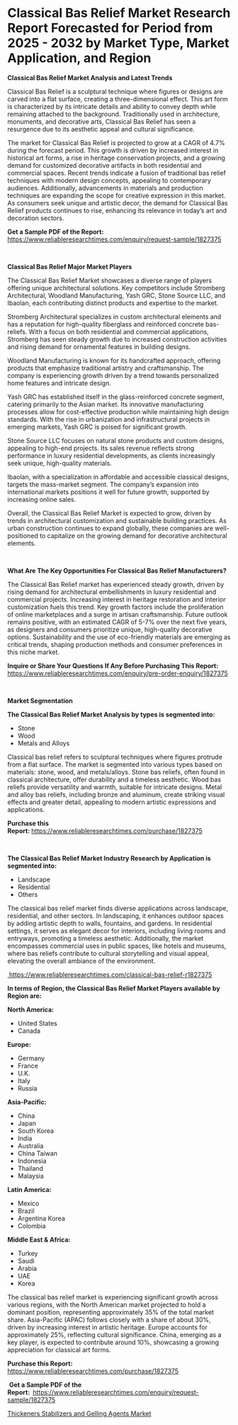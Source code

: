 <p><h1>Classical Bas Relief Market Research Report Forecasted for Period from 2025 -  2032 by Market Type, Market Application, and Region</h1></p><p><strong>Classical Bas Relief Market Analysis and Latest Trends</strong></p>
<p><p>Classical Bas Relief is a sculptural technique where figures or designs are carved into a flat surface, creating a three-dimensional effect. This art form is characterized by its intricate details and ability to convey depth while remaining attached to the background. Traditionally used in architecture, monuments, and decorative arts, Classical Bas Relief has seen a resurgence due to its aesthetic appeal and cultural significance.</p><p>The market for Classical Bas Relief is projected to grow at a CAGR of 4.7% during the forecast period. This growth is driven by increased interest in historical art forms, a rise in heritage conservation projects, and a growing demand for customized decorative artifacts in both residential and commercial spaces. Recent trends indicate a fusion of traditional bas relief techniques with modern design concepts, appealing to contemporary audiences. Additionally, advancements in materials and production techniques are expanding the scope for creative expression in this market. As consumers seek unique and artistic decor, the demand for Classical Bas Relief products continues to rise, enhancing its relevance in today’s art and decoration sectors.</p></p>
<p><strong>Get a Sample PDF of the Report:&nbsp;</strong> <a href="https://www.reliableresearchtimes.com/enquiry/request-sample/1827375?utm_campaign=2007&utm_medium=2&utm_source=Github&utm_content=ia&utm_term=03022025&utm_id=classical-bas-relief">https://www.reliableresearchtimes.com/enquiry/request-sample/1827375</a></p>
<p>&nbsp;</p>
<p><strong>Classical Bas Relief Major Market Players</strong></p>
<p><p>The Classical Bas Relief Market showcases a diverse range of players offering unique architectural solutions. Key competitors include Stromberg Architectural, Woodland Manufacturing, Yash GRC, Stone Source LLC, and Ibaolan, each contributing distinct products and expertise to the market.</p><p>Stromberg Architectural specializes in custom architectural elements and has a reputation for high-quality fiberglass and reinforced concrete bas-reliefs. With a focus on both residential and commercial applications, Stromberg has seen steady growth due to increased construction activities and rising demand for ornamental features in building designs. </p><p>Woodland Manufacturing is known for its handcrafted approach, offering products that emphasize traditional artistry and craftsmanship. The company is experiencing growth driven by a trend towards personalized home features and intricate design. </p><p>Yash GRC has established itself in the glass-reinforced concrete segment, catering primarily to the Asian market. Its innovative manufacturing processes allow for cost-effective production while maintaining high design standards. With the rise in urbanization and infrastructural projects in emerging markets, Yash GRC is poised for significant growth.</p><p>Stone Source LLC focuses on natural stone products and custom designs, appealing to high-end projects. Its sales revenue reflects strong performance in luxury residential developments, as clients increasingly seek unique, high-quality materials.</p><p>Ibaolan, with a specialization in affordable and accessible classical designs, targets the mass-market segment. The company’s expansion into international markets positions it well for future growth, supported by increasing online sales.</p><p>Overall, the Classical Bas Relief Market is expected to grow, driven by trends in architectural customization and sustainable building practices. As urban construction continues to expand globally, these companies are well-positioned to capitalize on the growing demand for decorative architectural elements.</p></p>
<p>&nbsp;</p>
<p><strong>What Are The Key Opportunities For Classical Bas Relief Manufacturers?</strong></p>
<p><p>The Classical Bas Relief market has experienced steady growth, driven by rising demand for architectural embellishments in luxury residential and commercial projects. Increasing interest in heritage restoration and interior customization fuels this trend. Key growth factors include the proliferation of online marketplaces and a surge in artisan craftsmanship. Future outlook remains positive, with an estimated CAGR of 5-7% over the next five years, as designers and consumers prioritize unique, high-quality decorative options. Sustainability and the use of eco-friendly materials are emerging as critical trends, shaping production methods and consumer preferences in this niche market.</p></p>
<p><strong>Inquire or Share Your Questions If Any Before Purchasing This Report:</strong> <a href="https://www.reliableresearchtimes.com/enquiry/pre-order-enquiry/1827375?utm_campaign=2007&utm_medium=2&utm_source=Github&utm_content=ia&utm_term=03022025&utm_id=classical-bas-relief">https://www.reliableresearchtimes.com/enquiry/pre-order-enquiry/1827375</a></p>
<p>&nbsp;</p>
<p><strong>Market Segmentation</strong></p>
<p><strong>The Classical Bas Relief Market Analysis by types is segmented into:</strong></p>
<p><ul><li>Stone</li><li>Wood</li><li>Metals and Alloys</li></ul></p>
<p><p>Classical bas relief refers to sculptural techniques where figures protrude from a flat surface. The market is segmented into various types based on materials: stone, wood, and metals/alloys. Stone bas reliefs, often found in classical architecture, offer durability and a timeless aesthetic. Wood bas reliefs provide versatility and warmth, suitable for intricate designs. Metal and alloy bas reliefs, including bronze and aluminum, create striking visual effects and greater detail, appealing to modern artistic expressions and applications.</p></p>
<p><strong>Purchase this Report:&nbsp;</strong><a href="https://www.reliableresearchtimes.com/purchase/1827375?utm_campaign=2007&utm_medium=2&utm_source=Github&utm_content=ia&utm_term=03022025&utm_id=classical-bas-relief">https://www.reliableresearchtimes.com/purchase/1827375</a></p>
<p>&nbsp;</p>
<p><strong>The Classical Bas Relief Market Industry Research by Application is segmented into:</strong></p>
<p><ul><li>Landscape</li><li>Residential</li><li>Others</li></ul></p>
<p><p>The classical bas relief market finds diverse applications across landscape, residential, and other sectors. In landscaping, it enhances outdoor spaces by adding artistic depth to walls, fountains, and gardens. In residential settings, it serves as elegant decor for interiors, including living rooms and entryways, promoting a timeless aesthetic. Additionally, the market encompasses commercial uses in public spaces, like hotels and museums, where bas reliefs contribute to cultural storytelling and visual appeal, elevating the overall ambiance of the environment.</p></p>
<p><a href="https://www.reliableresearchtimes.com/classical-bas-relief-r1827375?utm_campaign=2007&utm_medium=2&utm_source=Github&utm_content=ia&utm_term=03022025&utm_id=classical-bas-relief">&nbsp;https://www.reliableresearchtimes.com/classical-bas-relief-r1827375</a></p>
<p><strong>In terms of Region, the Classical Bas Relief Market Players available by Region are:</strong></p>
<p>
    <p> <strong> North America: </strong>
        <ul>
            <li>United States</li>
            <li>Canada</li>
        </ul>
        </p> 
    <p> <strong> Europe: </strong>
        <ul>
            <li>Germany</li>
            <li>France</li>
            <li>U.K.</li>
            <li>Italy</li>
            <li>Russia</li>
        </ul>
        </p> 
    <p> <strong> Asia-Pacific: </strong>
        <ul>
            <li>China</li>
            <li>Japan</li>
            <li>South Korea</li>
            <li>India</li>
            <li>Australia</li>
            <li>China Taiwan</li>
            <li>Indonesia</li>
            <li>Thailand</li>
            <li>Malaysia</li>
        </ul>
        </p> 
    <p> <strong> Latin America: </strong>
        <ul>
            <li>Mexico</li>
            <li>Brazil</li>
            <li>Argentina Korea</li>
            <li>Colombia</li>
        </ul>
        </p> 
    <p> <strong> Middle East & Africa: </strong>
        <ul>
            <li>Turkey</li>
            <li>Saudi</li>
            <li>Arabia</li>
            <li>UAE</li>
            <li>Korea</li>
        </ul>
    </p>
    </p>
<p><p>The classical bas relief market is experiencing significant growth across various regions, with the North American market projected to hold a dominant position, representing approximately 35% of the total market share. Asia-Pacific (APAC) follows closely with a share of about 30%, driven by increasing interest in artistic heritage. Europe accounts for approximately 25%, reflecting cultural significance. China, emerging as a key player, is expected to contribute around 10%, showcasing a growing appreciation for classical art forms.</p></p>
<p><strong>Purchase this Report: </strong><a href="https://www.reliableresearchtimes.com/purchase/1827375?utm_campaign=2007&utm_medium=2&utm_source=Github&utm_content=ia&utm_term=03022025&utm_id=classical-bas-relief">https://www.reliableresearchtimes.com/purchase/1827375</a></p>
<p>&nbsp;<strong>Get a Sample PDF of the Report:&nbsp;&nbsp;</strong><a href="https://www.reliableresearchtimes.com/enquiry/request-sample/1827375?utm_campaign=2007&utm_medium=2&utm_source=Github&utm_content=ia&utm_term=03022025&utm_id=classical-bas-relief">https://www.reliableresearchtimes.com/enquiry/request-sample/1827375</a></p>
<p><strong></strong></p>
<p><p><a href="https://github.com/angelajermaine/Market-Research-Report-List-5/blob/main/thickeners-stabilizers-and-gelling-agents-market.md?utm_campaign=2007&utm_medium=2&utm_source=Github&utm_content=ia&utm_term=03022025&utm_id=classical-bas-relief">Thickeners Stabilizers and Gelling Agents Market</a></p></p>